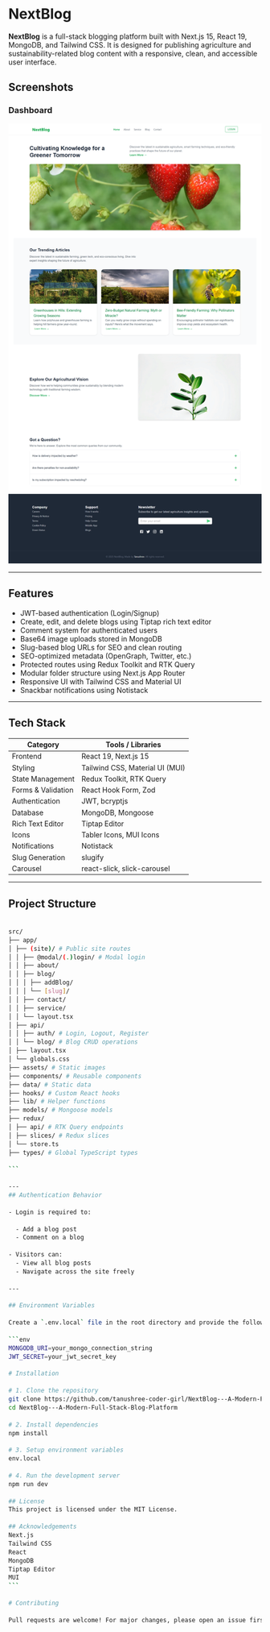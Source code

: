 # NextBlog

**NextBlog** is a full-stack blogging platform built with Next.js 15, React 19, MongoDB, and Tailwind CSS. It is designed for publishing agriculture and sustainability-related blog content with a responsive, clean, and accessible user interface.

## Screenshots

### Dashboard

![landing](screenshots/1.png)

---

## Features

- JWT-based authentication (Login/Signup)
- Create, edit, and delete blogs using Tiptap rich text editor
- Comment system for authenticated users
- Base64 image uploads stored in MongoDB
- Slug-based blog URLs for SEO and clean routing
- SEO-optimized metadata (OpenGraph, Twitter, etc.)
- Protected routes using Redux Toolkit and RTK Query
- Modular folder structure using Next.js App Router
- Responsive UI with Tailwind CSS and Material UI
- Snackbar notifications using Notistack

---

## Tech Stack

| Category           | Tools / Libraries               |
| ------------------ | ------------------------------- |
| Frontend           | React 19, Next.js 15            |
| Styling            | Tailwind CSS, Material UI (MUI) |
| State Management   | Redux Toolkit, RTK Query        |
| Forms & Validation | React Hook Form, Zod            |
| Authentication     | JWT, bcryptjs                   |
| Database           | MongoDB, Mongoose               |
| Rich Text Editor   | Tiptap Editor                   |
| Icons              | Tabler Icons, MUI Icons         |
| Notifications      | Notistack                       |
| Slug Generation    | slugify                         |
| Carousel           | react-slick, slick-carousel     |

---

## Project Structure

````bash

src/
├── app/
│ ├── (site)/ # Public site routes
│ │ ├── @modal/(.)login/ # Modal login
│ │ ├── about/
│ │ ├── blog/
│ │ │ ├── addBlog/
│ │ │ └── [slug]/
│ │ ├── contact/
│ │ ├── service/
│ │ └── layout.tsx
│ ├── api/
│ │ ├── auth/ # Login, Logout, Register
│ │ └── blog/ # Blog CRUD operations
│ ├── layout.tsx
│ └── globals.css
├── assets/ # Static images
├── components/ # Reusable components
├── data/ # Static data
├── hooks/ # Custom React hooks
├── lib/ # Helper functions
├── models/ # Mongoose models
├── redux/
│ ├── api/ # RTK Query endpoints
│ ├── slices/ # Redux slices
│ └── store.ts
├── types/ # Global TypeScript types

```

---
## Authentication Behavior

- Login is required to:

  - Add a blog post
  - Comment on a blog

- Visitors can:
  - View all blog posts
  - Navigate across the site freely

---

## Environment Variables

Create a `.env.local` file in the root directory and provide the following:

```env
MONGODB_URI=your_mongo_connection_string
JWT_SECRET=your_jwt_secret_key

# Installation

# 1. Clone the repository
git clone https://github.com/tanushree-coder-girl/NextBlog---A-Modern-Full-Stack-Blog-Platform.git
cd NextBlog---A-Modern-Full-Stack-Blog-Platform

# 2. Install dependencies
npm install

# 3. Setup environment variables
env.local

# 4. Run the development server
npm run dev

## License
This project is licensed under the MIT License.

## Acknowledgements
Next.js
Tailwind CSS
React
MongoDB
Tiptap Editor
MUI
```

# Contributing

Pull requests are welcome! For major changes, please open an issue first to discuss what you’d like to change.
````
